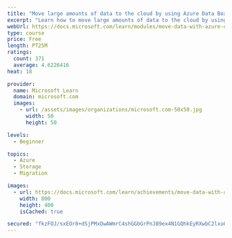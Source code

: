 ```yaml
---
title: "Move large amounts of data to the cloud by using Azure Data Box family"
excerpt: "Learn how to move large amounts of data to the cloud by using Azure Data Box devices."
webUrl: https://docs.microsoft.com/learn/modules/move-data-with-azure-data-box/
type: course
price: Free
length: PT25M
ratings:
  count: 371
  average: 4.6226416
heat: 18

provider:
  name: Microsoft Learn
  domain: microsoft.com
  images:
    - url: /assets/images/organizations/microsoft.com-50x50.jpg
      width: 50
      height: 50

levels:
  - Beginner

topics:
  - Azure
  - Storage
  - Migration

images:
  - url: https://docs.microsoft.com/learn/achievements/move-data-with-azure-data-box-social.png
    width: 800
    height: 400
    isCached: true

secured: "fkzFOJ/sxEOr8+dSjPMxDwAWmrC4shGGbGrPnJ89ex4N1GQhkEyRXwbC2lxu0TMqVwm+a9qGthRsDCtUgBevKybTyWPa2TRSkh0lACFHbiciOg80DC268KbEyDhazK2Y4OozJ0HYHxu3AVADylQE5qLWw+jcn/CdaNl4KcwgdFH6BJNmS48cJEw+s4GAVnFVLSZvVMRIut0cmpfoVTlY7IIR4SZKIIGJ4OaWLMENDyJU6yCh8bEq2qLbLl9BxygmXx5QqnyQ4FDUC8xLRdHyRzBYxI5rUI5/nDYbe/Vcia7yMCuvJtRxho+yoLL/cqOkMAv96xnTGvQl/HayT9YbVnm/ALyCCtjQK8nl/RHYtejmHp+D/hObZBp49+qGa3QlqB8oRBBb81M6EceEbwO0nnInBklQCm6fABKXye5OszM=;SBgtlL/2594KQnjFza2ZBw=="
---
```


